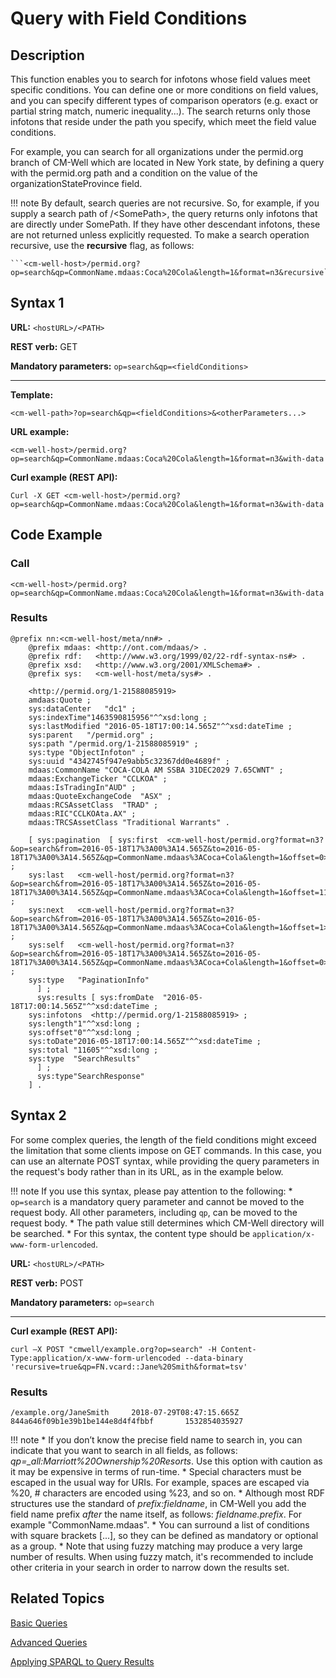 # Query with Field Conditions

## Description
This function enables you to search for infotons whose field values meet specific conditions. You can define one or more conditions on field values, and you can specify different types of comparison operators (e.g. exact or partial string match, numeric inequality...). The search returns only those infotons that reside under the path you specify, which meet the field value conditions.

For example, you can search for all organizations under the permid.org branch of CM-Well which are located in New York state, by defining a query with the permid.org path and a condition on the value of the organizationStateProvince field.

!!! note
	By default, search queries are not recursive. So, for example, if you supply a search path of <CMWellHost>/\<SomePath\>, the query returns only infotons that are directly under SomePath. If they have other descendant infotons, these are not returned unless explicitly requested. To make a search operation recursive, use the **recursive** flag, as follows:
	
	```<cm-well-host>/permid.org?op=search&qp=CommonName.mdaas:Coca%20Cola&length=1&format=n3&recursive```

## Syntax 1

**URL:** ```<hostURL>/<PATH>```

**REST verb:** GET

**Mandatory parameters:** ```op=search&qp=<fieldConditions>```

----------

**Template:**

```
<cm-well-path>?op=search&qp=<fieldConditions>&<otherParameters...>
```

**URL example:**

   ```<cm-well-host>/permid.org?op=search&qp=CommonName.mdaas:Coca%20Cola&length=1&format=n3&with-data```

**Curl example (REST API):**

```
Curl -X GET <cm-well-host>/permid.org?op=search&qp=CommonName.mdaas:Coca%20Cola&length=1&format=n3&with-data
```

## Code Example

### Call

```
<cm-well-host>/permid.org?op=search&qp=CommonName.mdaas:Coca%20Cola&length=1&format=n3&with-data
```

### Results

```
@prefix nn:<cm-well-host/meta/nn#> .
    @prefix mdaas: <http://ont.com/mdaas/> .
    @prefix rdf:   <http://www.w3.org/1999/02/22-rdf-syntax-ns#> .
    @prefix xsd:   <http://www.w3.org/2001/XMLSchema#> .
    @prefix sys:   <cm-well-host/meta/sys#> .
    
    <http://permid.org/1-21588085919>
    amdaas:Quote ;
    sys:dataCenter   "dc1" ;
    sys:indexTime"1463590815956"^^xsd:long ;
    sys:lastModified "2016-05-18T17:00:14.565Z"^^xsd:dateTime ;
    sys:parent   "/permid.org" ;
    sys:path "/permid.org/1-21588085919" ;
    sys:type "ObjectInfoton" ;
    sys:uuid "4342745f947e9abb5c32367dd0e4689f" ;
    mdaas:CommonName "COCA-COLA AM SSBA 31DEC2029 7.65CWNT" ;
    mdaas:ExchangeTicker "CCLKOA" ;
    mdaas:IsTradingIn"AUD" ;
    mdaas:QuoteExchangeCode  "ASX" ;
    mdaas:RCSAssetClass  "TRAD" ;
    mdaas:RIC"CCLKOAta.AX" ;
    mdaas:TRCSAssetClass "Traditional Warrants" .
    
    [ sys:pagination  [ sys:first  <cm-well-host/permid.org?format=n3?&op=search&from=2016-05-18T17%3A00%3A14.565Z&to=2016-05-18T17%3A00%3A14.565Z&qp=CommonName.mdaas%3ACoca+Cola&length=1&offset=0> ;
    sys:last   <cm-well-host/permid.org?format=n3?&op=search&from=2016-05-18T17%3A00%3A14.565Z&to=2016-05-18T17%3A00%3A14.565Z&qp=CommonName.mdaas%3ACoca+Cola&length=1&offset=11605> ;
    sys:next   <cm-well-host/permid.org?format=n3?&op=search&from=2016-05-18T17%3A00%3A14.565Z&to=2016-05-18T17%3A00%3A14.565Z&qp=CommonName.mdaas%3ACoca+Cola&length=1&offset=1> ;
    sys:self   <cm-well-host/permid.org?format=n3?&op=search&from=2016-05-18T17%3A00%3A14.565Z&to=2016-05-18T17%3A00%3A14.565Z&qp=CommonName.mdaas%3ACoca+Cola&length=1&offset=0> ;
    sys:type   "PaginationInfo"
      ] ;
      sys:results [ sys:fromDate  "2016-05-18T17:00:14.565Z"^^xsd:dateTime ;
    sys:infotons  <http://permid.org/1-21588085919> ;
    sys:length"1"^^xsd:long ;
    sys:offset"0"^^xsd:long ;
    sys:toDate"2016-05-18T17:00:14.565Z"^^xsd:dateTime ;
    sys:total "11605"^^xsd:long ;
    sys:type  "SearchResults"
      ] ;
      sys:type"SearchResponse"
    ] .
```

## Syntax 2

For some complex queries, the length of the field conditions might exceed the limitation that some clients impose on GET commands. In this case, you can use an alternate POST syntax, while providing the query parameters in the request's body rather than in its URL, as in the example below.

!!! note
	If you use this syntax, please pay attention to the following:
	* ```op=search``` is a mandatory query parameter and cannot be moved to the request body. All other parameters, including ```qp```, can be moved to the request body.
	* The path value still determines which CM-Well directory will be searched.
	* For this syntax, the content type should be ```application/x-www-form-urlencoded```.


**URL:** ```<hostURL>/<PATH>```

**REST verb:** POST

**Mandatory parameters:** ```op=search```

----------

**Curl example (REST API):**

```curl –X POST "cmwell/example.org?op=search" -H Content-Type:application/x-www-form-urlencoded --data-binary 'recursive=true&qp=FN.vcard::Jane%20Smith&format=tsv'```

### Results

```/example.org/JaneSmith     2018-07-29T08:47:15.665Z   844a646f09b1e39b1be144e8d4f4fbbf       1532854035927```

!!! note
	* If you don’t know the precise field name to search in, you can indicate that you want to search in all fields, as follows:  *qp=_all:Marriott%20Ownership%20Resorts*. Use this option with caution as it may be expensive in terms of run-time.
	* Special characters must be escaped in the usual way for URIs. For example, spaces are escaped via %20, # characters are encoded using %23, and so on.
	* Although most RDF structures use the standard of *prefix:fieldname*, in CM-Well you add the field name prefix *after* the name itself, as follows: *fieldname.prefix*. For example "CommonName.mdaas".
	* You can surround a list of conditions with square brackets [...], so they can be defined as mandatory or optional as a group.
	* Note that using fuzzy matching may produce a very large number of results. When using fuzzy match, it's recommended to include other criteria in your search in order to narrow down the results set.

## Related Topics

[Basic Queries](../../DeveloperGuide/DevGuide.BasicQueries.md)

[Advanced Queries](../../DeveloperGuide/DevGuide.AdvancedQueries.md)

[Applying SPARQL to Query Results](API.Query.ApplySPARQLToQueryResults.md)

